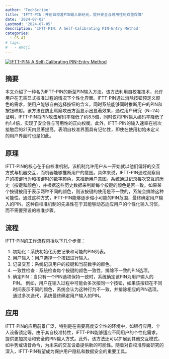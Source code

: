 ```yaml
---
author: 'TechScribe'
title: 'IFTT-PIN：开创自校准PIN输入新纪元，提升安全与可用性的双重保障'
date: '2024-07-02'
Lastmod: '2024-07-05'
description: 'IFTT-PIN: A Self-Calibrating PIN-Entry Method'
categories:
  - CS.AI
# tags:
#   - emoji
---
```


[![IFTT-PIN: A Self-Calibrating PIN-Entry Method](https://arxiv-research-1301205113.cos.ap-guangzhou.myqcloud.com/images/2407.02269v1.pdf_0.jpg)](https://arxiv.org/abs/2407.02269v1)

## 摘要

本文介绍了一种名为IFTT-PIN的新型PIN输入方法，该方法利用自校准技术，允许用户在无需显式校准过程的情况下个性化界面。IFTT-PIN通过消除按钮预定义颜色的需求，使用户能够自由选择按钮的含义，同时系统能够同时推断用户的PIN和按钮映射。该方法在防止肩窥攻击方面显示出显著效果，通过用户研究（N=24）证明，IFTT-PIN将PIN攻击解码率降低了约8.5倍，同时仅将PIN输入编码率降低了约1.4倍，实现了安全性与可用性的正向权衡。此外，IFTT-PIN的输入速率在初次接触后的21天内显著提高，表明自校准界面具有记忆性，即使在使用初始未定义的用户界面时也是如此。<!--more-->

## 原理

IFTT-PIN的核心在于自校准机制，该机制允许用户从一开始就以他们偏好的交互方式与机器交互，而机器能够推断用户的意图。具体来说，IFTT-PIN通过观察用户的按键行为和按键时的数字颜色，来推断用户意图。系统通过记录每次交互的历史（按键和颜色），并根据这些历史数据来判断每个按键的颜色是否一致。如果某个按键被用于表示两种不同的颜色，则该按键的使用是不一致的，系统会排除这种可能性。通过这种方式，IFTT-PIN能够逐步缩小可能的PIN范围，最终确定用户输入的PIN。这种自校准机制的先进性在于其能够动态适应用户的个性化输入习惯，而不需要预设的校准步骤。

## 流程

IFTT-PIN的工作流程包括以下几个步骤：
1. 初始化：系统初始化历史记录和可能的PIN列表。
2. 用户输入：用户选择一个按钮进行输入。
3. 记录交互：系统记录用户的按键和当前数字的颜色。
4. 一致性检查：系统检查每个按键的颜色一致性，排除不一致的PIN选项。
5. 确定PIN：当只有一个PIN选项保持一致时，系统确定该PIN为用户输入的PIN。
例如，用户在输入过程中可能会多次按同一个按钮，如果该按钮在不同时间表示不同的颜色，系统会认为这种行为不一致，并排除相应的PIN选项。通过多次迭代，系统最终确定用户输入的PIN。

## 应用

IFTT-PIN的应用前景广泛，特别是在需要高度安全性的环境中，如银行应用、个人设备锁定等。由于其自校准特性，IFTT-PIN能够适应不同用户的个性化需求，提供更加灵活和安全的PIN输入方式。此外，该方法还可以扩展到其他交互模式，如手势或语音命令，为未来的交互设备提供新的可能性。随着对自校准界面研究的深入，IFTT-PIN有望成为保护用户隐私和数据安全的重要工具。